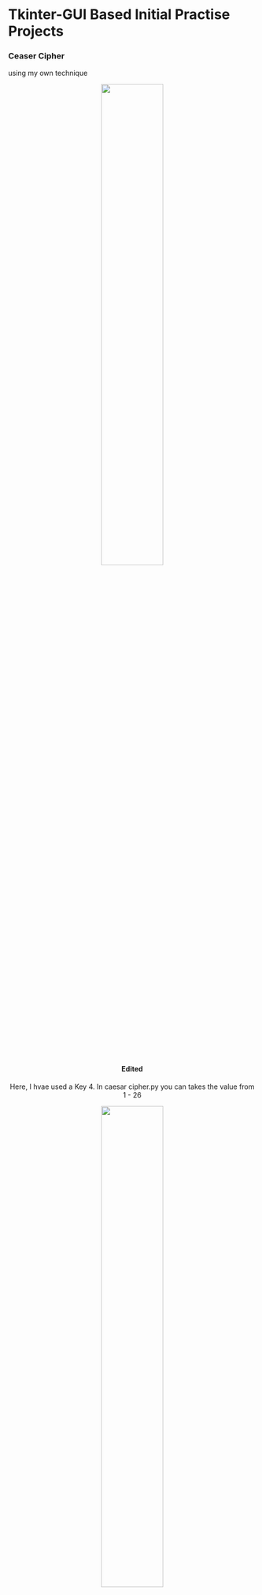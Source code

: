 # Tkinter-GUI Based Initial Practise Projects

### Ceaser Cipher
<p> using my own technique<p>
<center><img src="Cipher/encypt.PNG" alt-text="Encrypt" height="50%"><center>
<br>    <h4>Edited</h4>
<p>Here, I hvae used a Key 4. In caesar cipher.py you can takes the value from 1 - 26</p>
<center><img src="Cipher/inititial.PNG" alt-text="Encrypt" height="50%"><center>
<center><img src="Cipher/Encrypt1.PNG" alt-text="Encrypt" height="50%"><center>
<center><img src="Cipher/Encrypt2.PNG" alt-text="Encrypt" height="50%"><center>
<center><img src="Cipher/Error Message.PNG" alt-text="Encrypt" height="50%"><center>   

### Resturant Feedback
<p>Using Filling(which saves data) and Messsage Box<p>
<center><img src="Resturant Feedback/initial.PNG" alt-text="Resturant Feedback" height="50%"><center>
<center><img src="Resturant Feedback/final.PNG" alt-text="Resturant Feedback" height="50%"><center>

### Line Drawer
<p>Line Drawer <b>(Under Construction)</b><p>
<center><img src="LineDrawer/v1.PNG" alt-text="Line Drawer" height="50%"><center>
<center><img src="LineDrawer/v1 drawing face.PNG" alt-text="Line Drawing Face" height="50%"><center>


# Tkinter-GUI Practice Code

My initial practice code of TKINTER GUI<br>
1- Welcome = Label <br>
2- Image = Declaring Images<br>
3- Attribiutes of Labels<br>
    such as<br>
    
    # Important Label Options
    # text - add the text
    # bd - background
    # fg - foreground
    # font - set the font
    # 1. font=("comicsansms", 19, "bold")
    # 2. font=("comicsansms 19 bold")
    # padx - x padding
    # pady - y padding
    # relief - border styling - SUNKEN, RAISED, GROOVE, RIDGE
    # and
    # Important Pack Options
    # anchor = nw, ne, se, sw (NorthEast, SouthEast....)
    # side = top, bottom, left, right
    # fill - fill=X,Y
    # padx
    # pady
    
4- Newspaper using Attribiutes <br>
5- Frames<br>
6- Button <br>

    # We can decalre fucntion in button using "commannd = function_name "
7- Grids <br>
8- CheckBox Buttons along with csv file<br><br>

<center><img src="Login Form.PNG" alt-text="Login Form"></center><br>
9- Canvas GUI<br><br>
<center><img src="Canvas GUI.PNG" alt-text="Login Form"></center><br>
10- Mouse Event Handling<br>
    
     # bind is the keyword used to bind the mouse events
     # <Button-1> = Left Mouse Button
     # <Button-1> = Left Mouse Button
     # <Button-2> = Middle Mouse Button
     # <Button-3> = Right Mouse Button
     # Double is used for double click   

11- Exercise: Newspaper<br>
<center><img src="Newspaper on TKinter/Newspaper.PNG" alt-text="Newspaper"></center><br>
12- Ceaser Cipher using filling.<br>

<center><img src="Cipher/encypt.PNG" alt-text="Encrypt" height="50%"><center>
    <br>    <h2>Edited</h2>
    <p>Here, I hvae used a Key 4. In caesar cipher.py you can takes the value from 1 - 26</p>
<center><img src="Cipher/inititial.PNG" alt-text="Encrypt" height="50%"><center>
<center><img src="Cipher/Encrypt1.PNG" alt-text="Encrypt" height="50%"><center>
<center><img src="Cipher/Encrypt2.PNG" alt-text="Encrypt" height="50%"><center>
<center><img src="Cipher/Error Message.PNG" alt-text="Encrypt" height="50%"><center>    
13- Menus<br>
    
    # Non-Drop Down
    menu = Menu(root)
    menu.add_command(label="File", command=my_function)
    menu.add_command(label="Quit", command=quit)
    root.config(menu=menu)

    # Drop Down
    main_menu = Menu(root)
    # tearoff use to fix the menu
    sub_menu1 = Menu(main_menu, tearoff=0)
    sub_menu1.add_command(label="New", command=my_function)
    # for seprating in menus
    sub_menu1.add_separator()
    sub_menu1.add_command(label="Quit", command=quit)
    root.config(menu=main_menu)
    main_menu.add_cascade(label="File", menu=sub_menu1)
    
14- Mesage Box<br>
    
    # important tags 
    # import tkinter.messagebox as tmsg
    # tmsg.askquestion("Label", "Message")
    # tmsg.showinfo("Label", "Message")
    # tmsg.askretrycancel("Label", "Message")
    # tmsg.showwarning("Label", "Message")
    
15- Scale Slider

    # important attributes are
    # Scale
    # oreint = HORIZONTAL By Default it is Vertical
    # tkinterval = (set the value which divide it)
    # scale.set(5)<- set the default value By Default it is 0

16- GUI with Classes
17- Scrollbar
18- Statusbar

    #statusvar = StringVar()
    #statusvar.set("Ready")

    #sbar = Label(root, textvariable=statusvar, relief=SUNKEN, anchor="w")
    #sbar.pack(side=BOTTOM, fill=X)

19- Listbox
    
    # lbx = Listbox(root)
    # lbx.pack()  
    #lbx.insert(END, "First item of List")

20- Menus

    # main_menu = Menu(root)
    #sub_menu1 = Menu(main_menu, tearoff=0)
    #sub_menu1.add_command(label="New", command=my_function)
    #sub_menu1.add_separator()
    #sub_menu1.add_command(label="Quit", command=quit)
    #root.config(menu=main_menu)
    #main_menu.add_cascade(label="File", menu=sub_menu1)

    #sub_menu2 = Menu(main_menu, tearoff=0)
    #sub_menu2.add_command(label="Test1", command=my_function)
    #sub_menu2.add_separator()
    #sub_menu2.add_command(label="Quit", command=quit)
    #root.config(menu=main_menu)
    #main_menu.add_cascade(label="Test", menu=sub_menu2)

